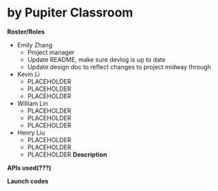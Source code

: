 # <Project name> by Pupiter Classroom

**Roster/Roles**
- Emily Zhang
  - Project manager
  - Update README, make sure devlog is up to date
  - Update design doc to reflect changes to project midway through
 - Kevin Li
   - PLACEHOLDER
   - PLACEHOLDER
   - PLACEHOLDER
 - William Lin
   - PLACEHOLDER
   - PLACEHOLDER
   - PLACEHOLDER
 - Henry Liu
   - PLACEHOLDER
   - PLACEHOLDER
   - PLACEHOLDER
**Description**

**APIs used(???)**

**Launch codes**